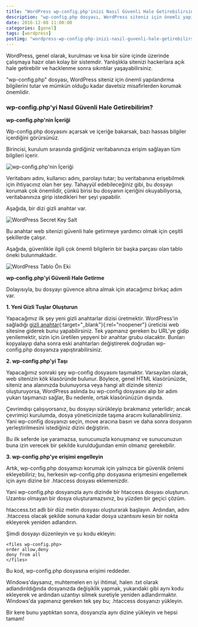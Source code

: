 ```yaml
---
title: "WordPress wp-config.php'inizi Nasıl Güvenli Hale Getirebilirsiniz?"
description: "wp-config.php dosyası, WordPress siteniz için önemli yapılandırma bilgilerini tutar ve mümkün olduğu kadar davetsiz misafirlerden korumak önemlidir."
date: 2016-12-08 11:00:00
categories: [genel]
tags: [wordpress]
postimg: "wordpress-wp-config-php-inizi-nasil-guvenli-hale-getirebilirsiniz.webp"
---
```


WordPress, genel olarak, kurulması ve kısa bir süre içinde üzerinde çalışmaya hazır olan kolay bir sistemdir. Yanlışlıkla sitenizi hackerlara açık hale getirebilir ve hacklenme sonra sıkıntılar yaşayabilirsiniz.

"wp-config.php" dosyası, WordPress siteniz için önemli yapılandırma bilgilerini tutar ve mümkün olduğu kadar davetsiz misafirlerden korumak önemlidir.

### wp-config.php'yi Nasıl Güvenli Hale Getirebilirim?

**wp-config.php'nin İçeriği**

Wp-config.php dosyasını açarsak ve içeriğe bakarsak, bazı hassas bilgiler içerdiğini görürsünüz.

Birincisi, kurulum sırasında girdiğiniz veritabanınıza erişim sağlayan tüm bilgileri içerir.

![wp-config.php'nin İçeriği](https://ahmetcadirci.com.tr/images/galeri/wordpress-wp-config-php.png "wp-config.php'nin İçeriği")

Veritabanı adını, kullanıcı adını, parolayı tutar; bu veritabanına erişebilmek için ihtiyacınız olan her şey. Tahayyül edebileceğiniz gibi, bu dosyayı korumak çok önemlidir, çünkü birisi bu dosyanın içeriğini okuyabiliyorsa, veritabanınıza girip istedikleri her şeyi yapabilir.

Aşağıda, bir dizi gizli anahtar var.

![WordPress Secret Key Salt](https://ahmetcadirci.com.tr/images/galeri/wordpress-secret-key-salt.png "WordPress Secret Key Salt")

Bu anahtar web sitenizi güvenli hale getirmeye yardımcı olmak için çeşitli şekillerde çalışır. 

Aşağıda, güvenlikle ilgili çok önemli bilgilerin bir başka parçası olan tablo öneki bulunmaktadır.

![WordPress Tablo Ön Eki](https://ahmetcadirci.com.tr/images/galeri/wordpress-tablo-on-eki.png "WordPress Tablo Ön Eki")

**wp-config.php'yi Güvenli Hale Getirme**

Dolayısıyla, bu dosyayı güvence altına almak için atacağımız birkaç adım var.

**1. Yeni Gizli Tuşlar Oluşturun**

Yapacağımız ilk şey yeni gizli anahtarlar dizisi üretmektir. WordPress'in sağladığı [gizli anahtar](https://api.wordpress.org/secret-key/1.1/salt/){:target="_blank"}{:rel="noopener"} üreticisi web sitesine giderek bunu yapabilirsiniz. Tek yapmanız gereken bu URL'ye gidip yenilemektir, sizin için üretilen yepyeni bir anahtar grubu olacaktır. Bunları kopyalayıp daha sonra eski anahtarları değiştirerek doğrudan wp-config.php dosyanıza yapıştırabilirsiniz.

**2. wp-config.php'yi Taşı**

Yapacağımız sonraki şey wp-config dosyasını taşımaktır. Varsayılan olarak, web sitenizin kök klasöründe bulunur. Böylece, genel HTML klasörünüzde, siteniz ana alanınızda bulunuyorsa veya hangi alt dizinde sitenizi oluşturuyorsa, WordPress aslında bu wp-config dosyasını alıp bir adım yukarı taşımanızı sağlar, Bu nedenle, ortak klasörünüzün dışında.

Çevrimdışı çalışıyorsanız, bu dosyayı sürükleyip bırakmanız yeterlidir; ancak çevrimiçi kurulumda, dosya yöneticinizde taşıma aracını kullanabilirsiniz. Yani wp-config dosyanızı seçin, move aracına basın ve daha sonra dosyanın yerleştirilmesini istediğiniz dizini değiştirin.

Bu ilk seferde işe yaramazsa, sunucunuzla konuşmanız ve sunucunuzun buna izin verecek bir şekilde kurulduğundan emin olmanız gerekebilir.

**3. wp-config.php'ye erişimi engelleyin**

Artık, wp-config.php dosyamızı korumak için yalnızca bir güvenlik önlemi ekleyebiliriz; bu, herkesin wp-config.php dosyasına erişmesini engellemek için aynı dizine bir .htaccess dosyası eklemenizdir.

Yani wp-config.php dosyanızla aynı dizinde bir htaccess dosyası oluşturun. Uzantısı olmayan bir dosya oluşturamazsınız, bu yüzden bir geçici çözüm.

htaccess.txt adlı bir düz metin dosyası oluşturarak başlayın. Ardından, adını .htaccess olacak şekilde sonuna kadar dosya uzantısını kesin bir nokta ekleyerek yeniden adlandırın.

Şimdi dosyayı düzenleyin ve şu kodu ekleyin:

```
<files wp-config.php>
order allow,deny
deny from all
</files>
```

Bu kod, wp-config.php dosyasına erişimi reddeder.

Windows'daysanız, muhtemelen en iyi ihtimal, halen .txt olarak adlandırıldığında dosyanızda değişiklik yapmak, yukarıdaki gibi aynı kodu ekleyerek ve ardından uzantıyı silmek suretiyle yeniden adlandırmaktır. Windows'da yapmanız gereken tek şey bu; .htaccess dosyanızı yükleyin.

Bir kere bunu yaptıktan sonra, dosyanızla aynı dizine yükleyin ve hepsi tamam!

